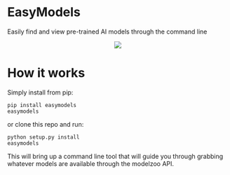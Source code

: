 # EasyModels
Easily find and view pre-trained AI models through the command line

<p align="center">
  <img src="https://github.com/M4cs/EasyModels/raw/master/easymodels.gif.gif">
</p>

# How it works


Simply install from pip:

```
pip install easymodels
easymodels
```

or clone this repo and run:
```
python setup.py install
easymodels
```

This will bring up a command line tool that will guide you through grabbing whatever models are available through the modelzoo API.

